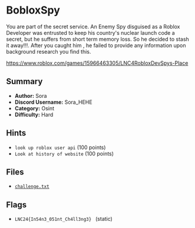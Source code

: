 # BobloxSpy
You are part of the secret service. An Enemy Spy disguised as a Roblox Developer was entrusted to keep his country's nuclear launch code a secret, but he suffers from short term memory loss. So he decided to stash it away!!!. After you caught him , he failed to provide any information upon background research you find this.

https://www.roblox.com/games/15966463305/LNC4RobloxDevSpys-Place
## Summary
- **Author:** Sora
- **Discord Username:** Sora_HEHE
- **Category:** Osint
- **Difficulty:** Hard

## Hints
- `look up roblox user api` (100 points)
- `Look at history of website` (100 points)

## Files
- [`challenge.txt`](./dist/challengescenario.txt)


## Flags
- `LNC24{In54n3_051nt_Ch4ll3ng3} ` (static)
